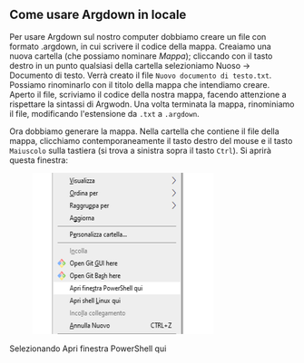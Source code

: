 <link rel="stylesheet" href="antonio-vigilante.github.io/filosofia/assets/style.css">

## Come usare Argdown in locale

Per usare Argdown sul nostro computer dobbiamo creare un file con formato .argdown, in cui scrivere il codice della mappa. Creaiamo una nuova cartella (che possiamo nominare _Mappa_); cliccando con il tasto destro in un punto qualsiasi della cartella selezioniamo Nuoso -> Documento di testo. Verrà creato il file `Nuovo documento di testo.txt`. Possiamo rinominarlo con il titolo della mappa che intendiamo creare.
Aperto il file, scriviamo il codice della nostra mappa, facendo attenzione a rispettare la sintassi di Argwodn.
Una volta terminata la mappa, rinominiamo il file, modificando l'estensione da `.txt` a `.argdown`.

Ora dobbiamo generare la mappa. Nella cartella che contiene il file della mappa, clicchiamo contemporaneamente il tasto destro del mouse e il tasto `Maiuscolo` sulla tastiera (si trova a sinistra sopra il tasto `Ctrl`). Si aprirà questa finestra:

<figure>
  <img src="immagini/powershell.png">
</figure>

Selezionando Apri finestra PowerShell qui



